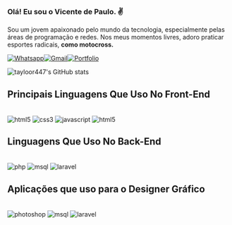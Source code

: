 ### Olá! Eu sou o Vicente de Paulo. ✌️<br/>
Sou um jovem apaixonado pelo mundo da tecnologia, especialmente pelas áreas de programação e redes. Nos meus momentos livres, adoro praticar esportes radicais, <strong>como motocross.</strong><br/>



[![Whatsapp](https://img.shields.io/badge/WhatsApp-25D366?style=for-the-badge&logo=whatsapp&logoColor=white)](
https://shorturl.at/elnEP)[![Gmail](https://img.shields.io/badge/LinkedIn-0077B5?style=for-the-badge&logo=linkedin&logoColor=white)](https://www.linkedin.com/in/vicente-de-paulo-00941b207/)[![Portfolio](https://img.shields.io/badge/website-000000?style=for-the-badge&logo=About.me&logoColor=white)](https://vicente47.tech/)

![tayloor447's GitHub stats](https://github-readme-stats.vercel.app/api?username=tayloor447&show_icons=true&theme=dark)

## Principais Linguagens Que Uso No Front-End
<div style="display: inline_block"> <br/>
<img align="center" alt="html5" src="https://img.shields.io/badge/HTML5-E34F26?style=for-the-badge&logo=html5&logoColor=white"/>
<img align="center" alt="css3" src="https://img.shields.io/badge/CSS3-1572B6?style=for-the-badge&logo=css3&logoColor=white"/>
<img align="center" alt="javascript" src="https://img.shields.io/badge/JavaScript-323330?style=for-the-badge&logo=javascript&logoColor=F7DF1E"/>
<img align="center" alt="html5" src="https://img.shields.io/badge/Bootstrap-563D7C?style=for-the-badge&logo=bootstrap&logoColor=white"/>
</div>

##  Linguagens Que Uso No Back-End
<div style="display: inline_block"> <br/>
<img align="center" alt="php" src="https://img.shields.io/badge/PHP-777BB4?style=for-the-badge&logo=php&logoColor=white"/>
<img align="center" alt="msql" src="https://img.shields.io/badge/MySQL-00000F?style=for-the-badge&logo=mysql&logoColor=white"/>
<img align="center" alt="laravel" src="https://img.shields.io/badge/Laravel-FF2D20?style=for-the-badge&logo=laravel&logoColor=white"/>
</div>

## Aplicações que uso para o Designer Gráfico 

<div style="display: inline_block"> <br/>
<img align="center" alt="photoshop" src="https://img.shields.io/badge/Adobe%20Photoshop-31A8FF?style=for-the-badge&logo=Adobe%20Photoshop&logoColor=black"/>
<img align="center" alt="msql" src="https://img.shields.io/badge/Adobe%20Illustrator-FF9A00?style=for-the-badge&logo=adobe%20illustrator&logoColor=white"/>
<img align="center" alt="laravel" src="https://img.shields.io/badge/Canva-%2300C4CC.svg?&style=for-the-badge&logo=Canva&logoColor=white"/>
</div><br/>

